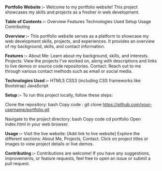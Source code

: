 **Portfolio Website :-**
Welcome to my portfolio website! This project showcases my skills and projects as a fresher in web development.

**Table of Contents :-**
Overview
Features
Technologies Used
Setup
Usage
Contributing

**Overview :-**
This portfolio website serves as a platform to showcase my web development skills, projects, and experiences. It provides an overview of my background, skills, and contact information.

**Features :-**
About Me: Learn about my background, skills, and interests.
Projects: View the projects I've worked on, along with descriptions and links to live demos or source code repositories.
Contact: Reach out to me through various contact methods such as email or social media.

**Technologies Used :-**
HTML5
CSS3 (including CSS frameworks like Bootstrap)
JavaScript

**Setup :-**
To run this project locally, follow these steps:

Clone the repository:
bash
Copy code : git clone https://github.com/your-username/portfolio.git

Navigate to the project directory:
bash
Copy code
cd portfolio
Open index.html in your web browser.

**Usage :-**
Visit the live website: [Add link to live website]
Explore the different sections: About Me, Projects, Contact.
Click on project titles or images to view project details or live demos.

**Contributing :-**
Contributions are welcome! If you have any suggestions, improvements, or feature requests, feel free to open an issue or submit a pull request.
